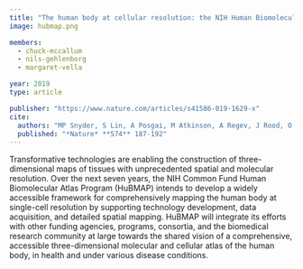 ```yaml
---
title: "The human body at cellular resolution: the NIH Human Biomolecular Atlas Program"
image: hubmap.png

members:
  - chuck-mccallum
  - nils-gehlenborg
  - margaret-vella

year: 2019
type: article

publisher: "https://www.nature.com/articles/s41586-019-1629-x"
cite:
  authors: "MP Snyder, S Lin, A Posgai, M Atkinson, A Regev, J Rood, O Rosen, L Gaffney, A Hupalowska, R Satija, N Gehlenborg, J Shendure, J Laskin, P Harbury, NA Nystrom, Z Bar-Joseph, K Zhang, K Borner, Y Lin, R Conroy, D Procaccini, AL Roy, A Pillai, M Brown, ZS Galis (for the HuBMAP Consortium)"
  published: "*Nature* **574** 187-192"
---
```

Transformative technologies are enabling the construction of three-dimensional maps of tissues with unprecedented spatial and molecular resolution. Over the next seven years, the NIH Common Fund Human Biomolecular Atlas Program (HuBMAP) intends to develop a widely accessible framework for comprehensively mapping the human body at single-cell resolution by supporting technology development, data acquisition, and detailed spatial mapping. HuBMAP will integrate its efforts with other funding agencies, programs, consortia, and the biomedical research community at large towards the shared vision of a comprehensive, accessible three-dimensional molecular and cellular atlas of the human body, in health and under various disease conditions.
